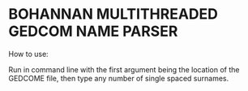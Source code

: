 ﻿# BOHANNAN MULTITHREADED GEDCOM NAME PARSER

How to use:

Run in command line with the first argument being the location of
the GEDCOME file, then type any number of single spaced surnames.



